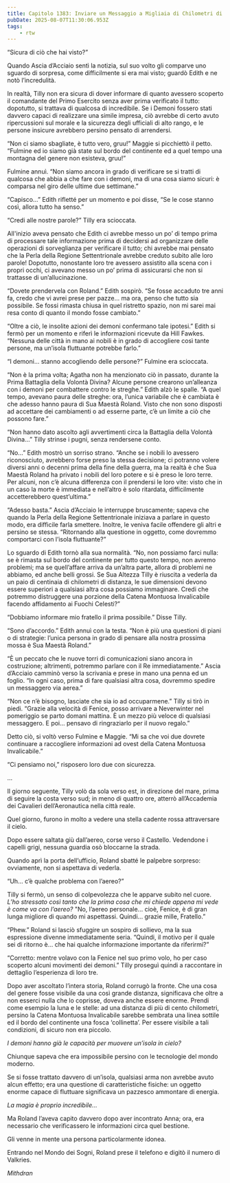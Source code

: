 ```yaml
---
title: Capitolo 1383: Inviare un Messaggio a Migliaia di Chilometri di Distanza
pubDate: 2025-08-07T11:30:06.953Z
tags:
    - rtw
---
```



“Sicura di ciò che hai visto?”


Quando Ascia d’Acciaio sentì la notizia, sul suo volto gli comparve uno sguardo di sorpresa, come difficilmente si era mai visto; guardò Edith e ne notò l’incredulità.


In realtà, Tilly non era sicura di dover informare di quanto avessero scoperto il comandante del Primo Esercito senza aver prima verificato il tutto: dopotutto, si trattava di qualcosa di incredibile. Se i Demoni fossero stati davvero capaci di realizzare una simile impresa, ciò avrebbe di certo avuto ripercussioni sul morale e la sicurezza degli ufficiali di alto rango, e le persone insicure avrebbero persino pensato di arrendersi.


“Non ci siamo sbagliate, è tutto vero, gruu!” Maggie si picchiettò il petto. “Fulmine ed io siamo già state sul bordo del continente ed a quel tempo una montagna del genere non esisteva, gruu!”


Fulmine annuì. “Non siamo ancora in grado di verificare se si tratti di qualcosa che abbia a che fare con i demoni, ma di una cosa siamo sicuri: è comparsa nel giro delle ultime due settimane.”


“Capisco...” Edith rifletté per un momento e poi disse, “Se le cose stanno così, allora tutto ha senso.”


“Credi alle nostre parole?” Tilly era scioccata.


All'inizio aveva pensato che Edith ci avrebbe messo un po’ di tempo prima di processare tale informazione prima di decidersi ad organizzare delle operazioni di sorveglianza per verificare il tutto; chi avrebbe mai pensato che la Perla della Regione Settentrionale avrebbe creduto subito alle loro parole! Dopotutto, nonostante loro tre avessero assistito alla scena con i propri occhi, ci avevano messo un po’ prima di assicurarsi che non si trattasse di un’allucinazione.


“Dovete prendervela con Roland.” Edith sospirò. “Se fosse accaduto tre anni fa, credo che vi avrei prese per pazze... ma ora, penso che tutto sia possibile. Se fossi rimasta chiusa in quel ristretto spazio, non mi sarei mai resa conto di quanto il mondo fosse cambiato.”


“Oltre a ciò, le insolite azioni dei demoni confermano tale ipotesi.” Edith si fermò per un momento e riferì le informazioni ricevute da Hill Fawkes. “Nessuna delle città in mano ai nobili è in grado di accogliere così tante persone, ma un’isola fluttuante potrebbe farlo.”


“I demoni... stanno accogliendo delle persone?” Fulmine era scioccata.


“Non è la prima volta; Agatha non ha menzionato ciò in passato, durante la Prima Battaglia della Volontà Divina? Alcune persone crearono un’alleanza con i demoni per combattere contro le streghe.” Edith alzò le spalle. “A quel tempo, avevano paura delle streghe: ora, l’unica variabile che è cambiata è che adesso hanno paura di Sua Maestà Roland. Visto che non sono disposti ad accettare dei cambiamenti o ad esserne parte, c’è un limite a ciò che possono fare.”


“Non hanno dato ascolto agli avvertimenti circa la Battaglia della Volontà Divina...” Tilly strinse i pugni, senza rendersene conto.


“No...” Edith mostrò un sorriso strano. “Anche se i nobili lo avessero riconosciuto, avrebbero forse preso la stessa decisione; ci potranno volere diversi anni o decenni prima della fine della guerra, ma la realtà è che Sua Maestà Roland ha privato i nobili del loro potere e si è preso le loro terre. Per alcuni, non c’è alcuna differenza con il prendersi le loro vite: visto che in un caso la morte è immediata e nell’altro è solo ritardata, difficilmente accetterebbero quest’ultima.”


“Adesso basta.” Ascia d’Acciaio le interruppe bruscamente; sapeva che quando la Perla della Regione Settentrionale iniziava a parlare in questo modo, era difficile farla smettere. Inoltre, le veniva facile offendere gli altri e persino se stessa. “Ritornando alla questione in oggetto, come dovremmo comportarci con l’isola fluttuante?”


Lo sguardo di Edith tornò alla sua normalità. “No, non possiamo farci nulla: se è rimasta sul bordo del continente per tutto questo tempo, non avremo problemi; ma se quell’affare arriva da un’altra parte, allora di problemi ne abbiamo, ed anche belli grossi. Se Sua Altezza Tilly è riuscita a vederla da un paio di centinaia di chilometri di distanza, le sue dimensioni devono essere superiori a qualsiasi altra cosa possiamo immaginare. Credi che potremmo distruggere una porzione della Catena Montuosa Invalicabile facendo affidamento ai Fuochi Celesti?”


“Dobbiamo informare mio fratello il prima possibile.” Disse Tilly.


“Sono d’accordo.” Edith annuì con la testa. “Non è più una questioni di piani o di strategie: l’unica persona in grado di pensare alla nostra prossima mossa è Sua Maestà Roland.”


“È un peccato che le nuove torri di comunicazioni siano ancora in costruzione; altrimenti, potremmo parlare con il Re immediatamente.” Ascia d’Acciaio camminò verso la scrivania e prese in mano una penna ed un foglio. “In ogni caso, prima di fare qualsiasi altra cosa, dovremmo spedire un messaggero via aerea.”


“Non ce n’è bisogno, lasciate che sia io ad occuparmene.” Tilly si tirò in piedi. “Grazie alla velocità di Fenice, posso arrivare a Neverwinter nel pomeriggio se parto domani mattina. È un mezzo più veloce di qualsiasi messaggero. E poi... pensavo di ringraziarlo per il nuovo regalo.”


Detto ciò, si voltò verso Fulmine e Maggie. “Mi sa che voi due dovrete continuare a raccogliere informazioni ad ovest della Catena Montuosa Invalicabile.”


“Ci pensiamo noi,” risposero loro due con sicurezza.


…


Il giorno seguente, Tilly volò da sola verso est, in direzione del mare, prima di seguire la costa verso sud; in meno di quattro ore, atterrò all’Accademia dei Cavalieri dell’Aeronautica nella città reale.


Quel giorno, furono in molto a vedere una stella cadente rossa attraversare il cielo.


Dopo essere saltata giù dall’aereo, corse verso il Castello. Vedendone i capelli grigi, nessuna guardia osò bloccarne la strada.


Quando aprì la porta dell’ufficio, Roland sbatté le palpebre sorpreso: ovviamente, non si aspettava di vederla.


“Uh... c’è qualche problema con l’aereo?”


Tilly si fermò, un senso di colpevolezza che le apparve subito nel cuore. <em>L’ho stressato così tanto che la prima cosa che mi chiede appena mi vede è come va con l’aereo? </em>"No, l’aereo personale... cioè, Fenice, è di gran lunga migliore di quando mi aspettassi. Quindi... grazie mille, Fratello.”


“Phew.” Roland si lasciò sfuggire un sospiro di sollievo, ma la sua espressione divenne immediatamente seria. “Quindi, il motivo per il quale sei di ritorno è... che hai qualche informazione importante da riferirmi?”


“Corretto: mentre volavo con la Fenice nel suo primo volo, ho per caso scoperto alcuni movimenti dei demoni.” Tilly proseguì quindi a raccontare in dettaglio l’esperienza di loro tre.


Dopo aver ascoltato l’intera storia, Roland corrugò la fronte. Che una cosa del genere fosse visibile da una così grande distanza, significava che oltre a non esserci nulla che lo coprisse, doveva anche essere enorme. Prendi come esempio la luna e le stelle: ad una distanza di più di cento chilometri, persino la Catena Montuosa Invalicabile sarebbe sembrata una linea sottile ed il bordo del continente una fosca ‘collinetta’. Per essere visibile a tali condizioni, di sicuro non era piccolo.


<em>I demoni hanno già le capacità per muovere un’isola in cielo?</em>


Chiunque sapeva che era impossibile persino con le tecnologie del mondo moderno.


Se si fosse trattato davvero di un’isola, qualsiasi arma non avrebbe avuto alcun effetto; era una questione di caratteristiche fisiche: un oggetto enorme capace di fluttuare significava un pazzesco ammontare di energia.


<em>La magia è proprio incredibile...</em>


Ma Roland l’aveva capito davvero dopo aver incontrato Anna; ora, era necessario che verificassero le informazioni circa quel bestione.


Gli venne in mente una persona particolarmente idonea.


Entrando nel Mondo dei Sogni, Roland prese il telefono e digitò il numero di Valkries.






<em>Mithdran </em>








































                                


                                




